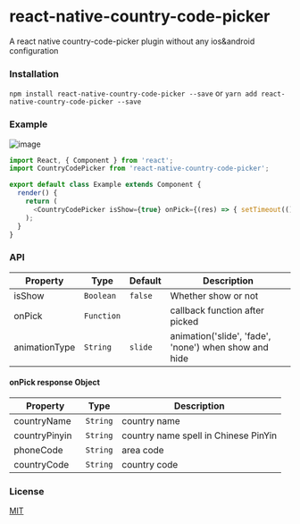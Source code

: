 # react-native-country-code-picker

A react native country-code-picker plugin without any ios&android configuration

### Installation

`npm install react-native-country-code-picker --save` or
`yarn add react-native-country-code-picker --save`

### Example

![image](https://github.com/StephenKe/react-native-country-code-picker/blob/master/image/rnccpDemo.gif)

```javascript
import React, { Component } from 'react';
import CountryCodePicker from 'react-native-country-code-picker';

export default class Example extends Component {
  render() {
    return (
      <CountryCodePicker isShow={true} onPick={(res) => { setTimeout(() => { alert(res.phoneCode) }, 1000) }} />
    );
  }
}
```

### API

| Property | Type | Default | Description |
|-------------|----------|--------------|----------------------------------------------------------------|
| isShow | `Boolean` | `false` | Whether show or not |
| onPick   | `Function` |  | callback function after picked |
| animationType | `String` | `slide` | animation('slide', 'fade', 'none') when show and hide |

#### onPick response Object

| Property | Type | Description |
|-------------|----------|----------------------------------------------------------------|
| countryName | `String` | country name |
| countryPinyin   | `String` | country name spell in Chinese PinYin |
| phoneCode | `String` | area code |
| countryCode | `String` | country code |

### License

[MIT](LICENSE)
